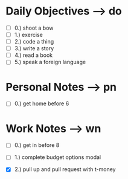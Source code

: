 # Daily Objectives --> do
- [ ] 0.) shoot a bow
- [ ] 1.) exercise
- [ ] 2.) code a thing
- [ ] 3.) write a story
- [ ] 4.) read a book
- [ ] 5.) speak a foreign language

# Personal Notes --> pn
- [ ] 0.) get home before 6

# Work Notes --> wn
- [ ] 0.) get in before 8
- [ ] 1.) complete budget options modal
- [x] 2.) pull up and pull request with t-money


